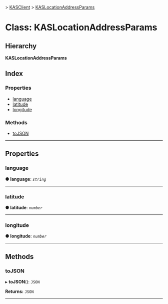 [](../README.md) > [KASClient](../modules/kasclient.md) > [KASLocationAddressParams](../classes/kasclient.kaslocationaddressparams.md)

# Class: KASLocationAddressParams

## Hierarchy

**KASLocationAddressParams**

## Index

### Properties

* [language](kasclient.kaslocationaddressparams.md#language)
* [latitude](kasclient.kaslocationaddressparams.md#latitude)
* [longitude](kasclient.kaslocationaddressparams.md#longitude)


### Methods

* [toJSON](kasclient.kaslocationaddressparams.md#tojson)



---

## Properties

<a id="language"></a>

###  language

**● language**: *`string`*

___
<a id="latitude"></a>

###  latitude

**● latitude**: *`number`*

___
<a id="longitude"></a>

###  longitude

**● longitude**: *`number`*

___

## Methods

<a id="tojson"></a>

###  toJSON

▸ **toJSON**(): `JSON`

**Returns:** `JSON`

___

